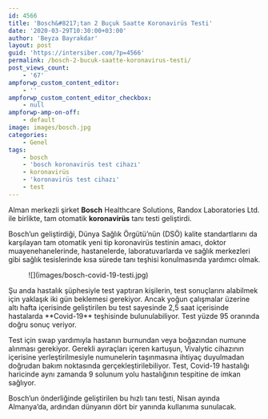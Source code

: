 ```yaml
---
id: 4566
title: 'Bosch&#8217;tan 2 Buçuk Saatte Koronavirüs Testi'
date: '2020-03-29T10:30:00+03:00'
author: 'Beyza Bayrakdar'
layout: post
guid: 'https://intersiber.com/?p=4566'
permalink: /bosch-2-bucuk-saatte-koronavirus-testi/
post_views_count:
    - '67'
ampforwp_custom_content_editor:
    - ''
ampforwp_custom_content_editor_checkbox:
    - null
ampforwp-amp-on-off:
    - default
image: images/bosch.jpg
categories:
    - Genel
tags:
    - bosch
    - 'bosch koronavirüs test cihazı'
    - koronavirüs
    - 'koronavirüs test cihazı'
    - test
---
```


Alman merkezli şirket **Bosch** Healthcare Solutions, Randox Laboratories Ltd. ile birlikte, tam otomatik **koronavirüs** tanı testi geliştirdi.

Bosch’un geliştirdiği, Dünya Sağlık Örgütü’nün (DSÖ) kalite standartlarını da karşılayan tam otomatik yeni tip koronavirüs testinin amacı, doktor muayenehanelerinde, hastanelerde, laboratuvarlarda ve sağlık merkezleri gibi sağlık tesislerinde kısa sürede tanı teşhisi konulmasında yardımcı olmak.

<figure class="wp-block-image size-full">![](images/bosch-covid-19-testi.jpg)</figure>Şu anda hastalık şüphesiyle test yaptıran kişilerin, test sonuçlarını alabilmek için yaklaşık iki gün beklemesi gerekiyor. Ancak yoğun çalışmalar üzerine altı hafta içerisinde geliştirilen bu test sayesinde 2,5 saat içerisinde hastalarda **Covid-19** teşhisinde bulunulabiliyor. Test yüzde 95 oranında doğru sonuç veriyor.

Test için swap yardımıyla hastanın burnundan veya boğazından numune alınması gerekiyor. Gerekli ayıraçları içeren kartuşun, Vivalytic cihazının içerisine yerleştirilmesiyle numunelerin taşınmasına ihtiyaç duyulmadan doğrudan bakım noktasında gerçekleştirilebiliyor. Test, Covid-19 hastalığı haricinde aynı zamanda 9 solunum yolu hastalığının tespitine de imkan sağlıyor.

Bosch’un önderliğinde geliştirilen bu hızlı tanı testi, Nisan ayında Almanya’da, ardından dünyanın dört bir yanında kullanıma sunulacak.